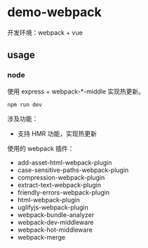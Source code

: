 # demo-webpack #
开发环境：webpack + vue

## usage ##
### node ###
使用 express + webpack-*-middle 实现热更新。
```
npm run dev
```
涉及功能：
- 支持 HMR 功能，实现热更新

使用的 webpack 插件：
- add-asset-html-webpack-plugin
- case-sensitive-paths-webpack-plugin
- compression-webpack-plugin
- extract-text-webpack-plugin
- friendly-errors-webpack-plugin
- html-webpack-plugin
- uglifyjs-webpack-plugin
- webpack-bundle-analyzer
- webpack-dev-middleware
- webpack-hot-middleware
- webpack-merge


